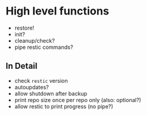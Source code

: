 # High level functions

* restore!
* init?
* cleanup/check?
* pipe restic commands?

## In Detail

* check `restic` version
* autoupdates?
* allow shutdown after backup
* print repo size once per repo only (also: optional?)
* allow restic to print progress (no pipe?)